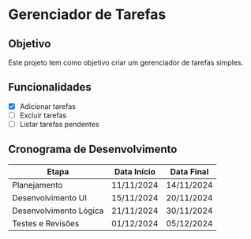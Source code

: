 # Gerenciador de Tarefas

## Objetivo
Este projeto tem como objetivo criar um gerenciador de tarefas simples.

## Funcionalidades
- [x] Adicionar tarefas
- [ ] Excluir tarefas
- [ ] Listar tarefas pendentes

## Cronograma de Desenvolvimento
| Etapa               | Data Início | Data Final |
|---------------------|-------------|------------|
| Planejamento        | 11/11/2024 | 14/11/2024 |
| Desenvolvimento UI  | 15/11/2024 | 20/11/2024 |
| Desenvolvimento Lógica | 21/11/2024 | 30/11/2024 |
| Testes e Revisões   | 01/12/2024 | 05/12/2024 |

 
 
